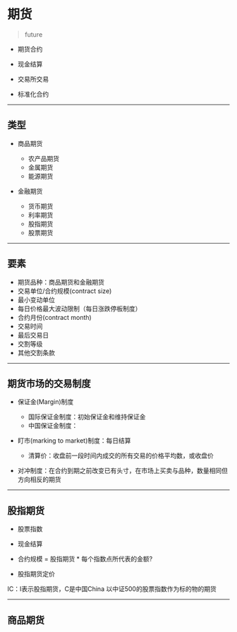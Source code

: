 # 期货
> future

- 期货合约

- 现金结算
- 交易所交易
- 标准化合约

---
## 类型
- 商品期货
    - 农产品期货
    - 金属期货
    - 能源期货

- 金融期货
    - 货币期货
    - 利率期货
    - 股指期货
    - 股票期货


---
## 要素
- 期货品种：商品期货和金融期货
- 交易单位/合约规模(contract size)
- 最小变动单位
- 每日价格最大波动限制（每日涨跌停板制度）
- 合约月份(contract month)
- 交易时间
- 最后交易日
- 交割等级
- 其他交割条款

---
## 期货市场的交易制度


- 保证金(Margin)制度
    - 国际保证金制度：初始保证金和维持保证金
    - 中国保证金制度：


- 盯市(marking to market)制度：每日结算
    - 清算价：收盘前一段时间内成交的所有交易的价格平均数，或收盘价

- 对冲制度：在合约到期之前改变已有头寸，在市场上买卖与品种，数量相同但方向相反的期货


---

## 股指期货
- 股票指数

- 现金结算
- 合约规模 = 股指期货 * 每个指数点所代表的金额?

- 股指期货定价

IC：I表示股指期货，C是中国China
以中证500的股票指数作为标的物的期货




---

## 商品期货